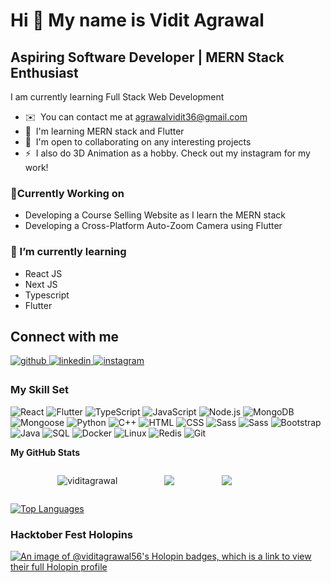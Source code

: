 Hi 👋 My name is Vidit Agrawal
=====================================================================================================================================

Aspiring Software Developer | MERN Stack Enthusiast
---------------------------------------------------

I am currently learning Full Stack Web Development

* ✉️  You can contact me at [agrawalvidit36@gmail.com](mailto:agrawalvidit36@gmail.com)
* 🧠  I'm learning MERN stack and Flutter
* 🤝  I'm open to collaborating on any interesting projects
* ⚡  I also do 3D Animation as a hobby. Check out my instagram for my work!

### 🔭Currently Working on

* Developing a Course Selling Website as I learn the MERN stack
* Developing a Cross-Platform Auto-Zoom Camera using Flutter 

### 🌱 I’m currently learning

* React JS
* Next JS
* Typescript
* Flutter

## Connect with me  

<a href="https://github.com/viditagrawal56" target="_blank">
<img src=https://img.shields.io/badge/github-%2324292e.svg?&style=for-the-badge&logo=github&logoColor=white alt=github style="margin-bottom: 5px;" />
</a>
<a href="https://linkedin.com/in/viditagrawal2003" target="_blank">
<img src=https://img.shields.io/badge/linkedin-%231E77B5.svg?&style=for-the-badge&logo=linkedin&logoColor=white alt=linkedin style="margin-bottom: 5px;" />
</a>
<a href="https://instagram.com/viditagrawal56" target="_blank">
<img src=https://img.shields.io/badge/instagram-%23000000.svg?&style=for-the-badge&logo=instagram&logoColor=white alt=instagram style="margin-bottom: 5px;" />
</a>  
  
<br/>  

### My Skill Set

![React](https://img.shields.io/badge/-React-000?&logo=React)
![Flutter](https://img.shields.io/badge/-Flutter-000?&logo=Flutter)
![TypeScript](https://img.shields.io/badge/-TypeScript-000?&logo=TypeScript)
![JavaScript](https://img.shields.io/badge/-JavaScript-000?&logo=JavaScript)
![Node.js](https://img.shields.io/badge/-Node.js-000?&logo=node.js)
![MongoDB](https://img.shields.io/badge/-MongoDB-000?&logo=MongoDB)
![Mongoose](https://img.shields.io/badge/-Mongoose-000?&logo=Mongoose)
![Python](https://img.shields.io/badge/-Python-000?&logo=Python)
![C++](https://img.shields.io/badge/-C++-000?&logo=c%2b%2b&logoColor=00599C)
![HTML](https://img.shields.io/badge/-HTML-000?&logo=HTML5)
![CSS](https://img.shields.io/badge/-CSS-000?&logo=CSS3)
![Sass](https://img.shields.io/badge/-Sass-000?&logo=Sass)
![Sass](https://img.shields.io/badge/-TailwindCSS-000?&logo=tailwindcss)
![Bootstrap](https://img.shields.io/badge/-Bootstrap-000?&logo=Bootstrap)
![Java](https://img.shields.io/badge/-Java-000?&logo=Java)
![SQL](https://img.shields.io/badge/-SQL-000?&logo=MySQL)
![Docker](https://img.shields.io/badge/-Docker-000?&logo=Docker)
![Linux](https://img.shields.io/badge/-Linux-000?&logo=Linux)
![Redis](https://img.shields.io/badge/-Redis-000?&logo=Redis)
![Git](https://img.shields.io/badge/-Git-000?&logo=git)


<b>My GitHub Stats</b>

<div style="display: flex; justify-content: space-evenly; align-items: center; flex-wrap: wrap;">
  <!--   Profile views counter -->
  <p align="left"> <img src="https://komarev.com/ghpvc/?username=viditagrawal56&label=Profile%20views&color=0e75b6&style=flat" alt="viditagrawal" /> </p>
  <!-- Streak -->
  <img  src="https://streak-stats.demolab.com?user=viditagrawal56&theme=gotham&hide_border=true&card_width=550"/>
  <!-- Stats -->
  <img  src="https://github-readme-stats.vercel.app/api?username=viditagrawal56&show_icons=true&theme=gotham&include_all_commits=true&card_width=550&hide_border=true&rank_icon=github"/></br>
</div>

<a href="https://github.com/viditagrawal56" align="left"><img src="https://github-readme-stats.vercel.app/api/top-langs/?username=viditagrawal56&langs_count=10&theme=gotham&hide_border=true&locale=en&custom_title=Top%20%Languages" alt="Top Languages" /></a>

### Hacktober Fest Holopins

[![An image of @viditagrawal56's Holopin badges, which is a link to view their full Holopin profile](https://holopin.me/viditagrawal56)](https://holopin.io/@viditagrawal56)
